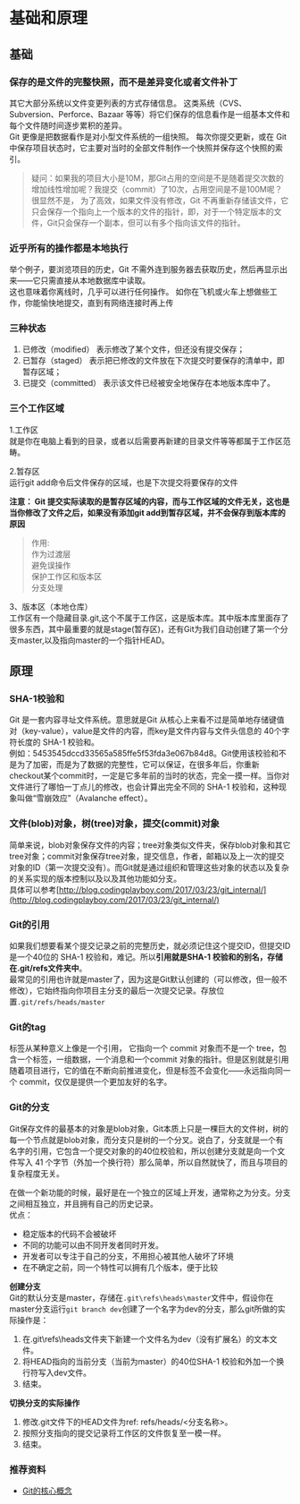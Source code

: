 # 基础和原理

## 基础

### 保存的是文件的完整快照，而不是差异变化或者文件补丁

其它大部分系统以文件变更列表的方式存储信息。 这类系统（CVS、Subversion、Perforce、Bazaar 等等）将它们保存的信息看作是一组基本文件和每个文件随时间逐步累积的差异。  
Git 更像是把数据看作是对小型文件系统的一组快照。 每次你提交更新，或在 Git 中保存项目状态时，它主要对当时的全部文件制作一个快照并保存这个快照的索引。
>疑问：如果我的项目大小是10M，那Git占用的空间是不是随着提交次数的增加线性增加呢？我提交（commit）了10次，占用空间是不是100M呢？  
很显然不是， 为了高效，如果文件没有修改，Git 不再重新存储该文件，它只会保存一个指向上一个版本的文件的指针，即，对于一个特定版本的文件，Git只会保存一个副本，但可以有多个指向该文件的指针。

### 近乎所有的操作都是本地执行

举个例子，要浏览项目的历史，Git 不需外连到服务器去获取历史，然后再显示出来——它只需直接从本地数据库中读取。  
这也意味着你离线时，几乎可以进行任何操作。 如你在飞机或火车上想做些工作，你能愉快地提交，直到有网络连接时再上传

### 三种状态

1. 已修改（modified）	表示修改了某个文件，但还没有提交保存；
2. 已暂存（staged）	表示把已修改的文件放在下次提交时要保存的清单中，即暂存区域；
3. 已提交（committed）	表示该文件已经被安全地保存在本地版本库中了。

### 三个工作区域

1.工作区  
就是你在电脑上看到的目录，或者以后需要再新建的目录文件等等都属于工作区范畴。

2.暂存区  
运行git add命令后文件保存的区域，也是下次提交将要保存的文件  

**注意： Git 提交实际读取的是暂存区域的内容，而与工作区域的文件无关，这也是当你修改了文件之后，如果没有添加git add到暂存区域，并不会保存到版本库的原因**

>作用:  
作为过渡层  
避免误操作   
保护工作区和版本区  
分支处理 

3、版本区（本地仓库）  
工作区有一个隐藏目录.git,这个不属于工作区，这是版本库。其中版本库里面存了很多东西，其中最重要的就是stage(暂存区)，还有Git为我们自动创建了第一个分支master,以及指向master的一个指针HEAD。

## 原理

### SHA-1校验和

Git 是一套内容寻址文件系统。意思就是Git 从核心上来看不过是简单地存储键值对（key-value），value是文件的内容，而key是文件内容与文件头信息的 40个字符长度的 SHA-1 校验和。  
例如：5453545dccd33565a585ffe5f53fda3e067b84d8。Git使用该校验和不是为了加密，而是为了数据的完整性，它可以保证，在很多年后，你重新checkout某个commit时，一定是它多年前的当时的状态，完全一摸一样。当你对文件进行了哪怕一丁点儿的修改，也会计算出完全不同的 SHA-1 校验和，这种现象叫做“雪崩效应”（Avalanche effect）。

### 文件(blob)对象，树(tree)对象，提交(commit)对象

简单来说，blob对象保存文件的内容；tree对象类似文件夹，保存blob对象和其它tree对象；commit对象保存tree对象，提交信息，作者，邮箱以及上一次的提交对象的ID（第一次提交没有）。而Git就是通过组织和管理这些对象的状态以及复杂的关系实现的版本控制以及以及其他功能如分支。  
具体可以参考[http://blog.codingplayboy.com/2017/03/23/git_internal/](http://blog.codingplayboy.com/2017/03/23/git_internal/)

### Git的引用

如果我们想要看某个提交记录之前的完整历史，就必须记住这个提交ID，但提交ID是一个40位的 SHA-1 校验和，难记。所以**引用就是SHA-1 校验和的别名，存储在.git/refs文件夹中**。  
最常见的引用也许就是master了，因为这是Git默认创建的（可以修改，但一般不修改），它始终指向你项目主分支的最后一次提交记录。存放位置`.git/refs/heads/master`  

### Git的tag

标签从某种意义上像是一个引用， 它指向一个 commit 对象而不是一个 tree，包含一个标签，一组数据，一个消息和一个commit 对象的指针。但是区别就是引用随着项目进行，它的值在不断向前推进变化，但是标签不会变化——永远指向同一个 commit，仅仅是提供一个更加友好的名字。

### Git的分支

Git保存文件的最基本的对象是blob对象，Git本质上只是一棵巨大的文件树，树的每一个节点就是blob对象，而分支只是树的一个分叉。说白了，分支就是一个有名字的引用，它包含一个提交对象的的40位校验和，所以创建分支就是向一个文件写入 41 个字节（外加一个换行符）那么简单，所以自然就快了，而且与项目的复杂程度无关。  

在做一个新功能的时候，最好是在一个独立的区域上开发，通常称之为分支。分支之间相互独立，并且拥有自己的历史记录。  
优点：
* 稳定版本的代码不会被破坏
* 不同的功能可以由不同开发者同时开发。
* 开发者可以专注于自己的分支，不用担心被其他人破坏了环境
* 在不确定之前，同一个特性可以拥有几个版本，便于比较


**创建分支**  
Git的默认分支是master，存储在`.git\refs\heads\master`文件中，假设你在master分支运行`git branch dev`创建了一个名字为dev的分支，那么git所做的实际操作是：

1. 在.git\refs\heads文件夹下新建一个文件名为dev（没有扩展名）的文本文件。
2. 将HEAD指向的当前分支（当前为master）的40位SHA-1 校验和外加一个换行符写入dev文件。
3. 结束。

**切换分支的实际操作**  
1. 修改.git文件下的HEAD文件为ref: refs/heads/<分支名称>。
2. 按照分支指向的提交记录将工作区的文件恢复至一模一样。
3. 结束。

### 推荐资料
* [Git的核心概念](https://lufficc.com/blog/the-core-conception-of-git)